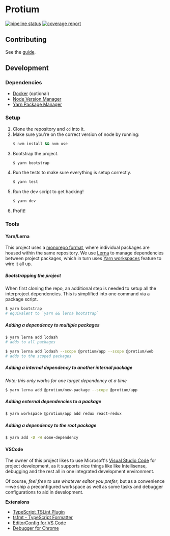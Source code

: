 # Protium

[![pipeline status](https://gitlab.com/protium-network/protium/badges/master/pipeline.svg)](https://gitlab.com/protium-network/protium/commits/master)
[![coverage report](https://gitlab.com/protium-network/protium/badges/master/coverage.svg)](https://gitlab.com/protium-network/protium/commits/master)

## Contributing

See the [guide](./CONTRIBUTING.md).

## Development

### Dependencies

- [Docker](https://www.docker.com/get-started) (optional)
- [Node Version Manager](https://github.com/creationix/nvm)
- [Yarn Package Manager](https://yarnpkg.com/en/docs/getting-started)

### Setup

1. Clone the repository and `cd` into it.
2. Make sure you're on the correct version of node by running:
    ```bash
    $ nvm install && nvm use
    ```
3. Bootstrap the project.
    ```bash
    $ yarn bootstrap
    ```
4. Run the tests to make sure everything is setup correctly.
    ```bash
    $ yarn test
    ```
5. Run the dev script to get hacking!
    ```bash
    $ yarn dev
    ```
6. Profit!

### Tools

#### Yarn/Lerna
This project uses a [monorepo format](https://danluu.com/monorepo/), where individual packages are housed within the same repository. We use [Lerna](https://github.com/lerna/lerna#about) to manage dependencies between project packages, which in turn uses [Yarn workspaces](https://yarnpkg.com/lang/en/docs/workspaces/) feature to wire it all up.

##### Bootstrapping the project

When first cloning the repo, an additional step is needed to setup all the interproject dependencies. This is simplified into one command via a package script.

```bash
$ yarn bootstrap
# equivalent to `yarn && lerna bootstrap`
```

##### Adding a dependency to multiple packages

```bash
$ yarn lerna add lodash
# adds to all packages
```

```bash
$ yarn lerna add lodash --scope @protium/app --scope @protium/web
# adds to the scoped packages
```

##### Adding a internal dependency to another internal package

*Note: this only works for one target dependency at a time*

```bash
$ yarn lerna add @protium/new-package --scope @protium/app
```

##### Adding external dependencies to a package

```bash
$ yarn workspace @protium/app add redux react-redux
```

##### Adding a dependency to the root package

```bash
$ yarn add -D -W some-dependency
```

#### VSCode

The owner of this project likes to use Microsoft's [Visual Studio Code](https://code.visualstudio.com/) for project development, as it supports nice things like like Intellisense, debugging and the rest all in one integrated development environment.

Of course, *feel free to use whatever editor you prefer*, but as a convenience—we ship a preconfigured workspace as well as some tasks and debugger configurations to aid in development.

**Extensions**

- [TypeScript TSLint Plugin](https://marketplace.visualstudio.com/items?itemName=ms-vscode.vscode-typescript-tslint-plugin)
- [tsfmt - TypeScript Formatter](https://marketplace.visualstudio.com/items?itemName=eternalphane.tsfmt-vscode)
- [EditorConfig for VS Code](https://marketplace.visualstudio.com/items?itemName=editorconfig.editorconfig)
- [Debugger for Chrome](https://marketplace.visualstudio.com/items?itemName=msjsdiag.debugger-for-chrome)
